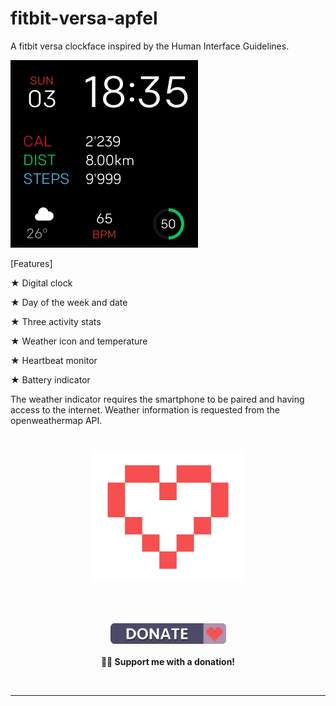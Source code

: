 # fitbit-versa-apfel
A fitbit versa clockface inspired by the Human Interface Guidelines.


![Screen Shot](screenshot.png)

[Features]

★ Digital clock

★ Day of the week and date

★ Three activity stats

★ Weather icon and temperature

★ Heartbeat monitor

★ Battery indicator

The weather indicator requires the smartphone to be paired and having access to the internet.
Weather information is requested from the openweathermap API.

#
<h1 align="center">
	<img width="250" src="donation/heart3.png" alt="Donations"><p>
</h1>

<br>
<p align="center">
	<a href="https://www.paypal.com/cgi-bin/webscr?cmd=_s-xclick&hosted_button_id=FT39CVVHGJNW2"><img width="185" src="donation/badge.png" alt="Badge"></a>
	<br><br>
	<b>👨‍💻 Support me with a donation! </b>
</p>
<br>

---
